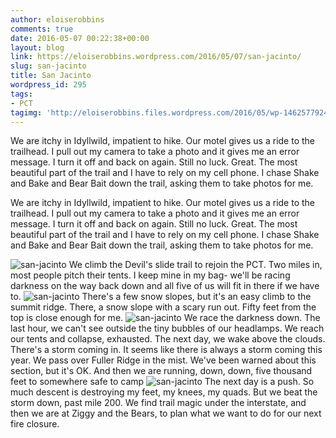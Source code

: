```yaml
---
author: eloiserobbins
comments: true
date: 2016-05-07 00:22:38+00:00
layout: blog
link: https://eloiserobbins.wordpress.com/2016/05/07/san-jacinto/
slug: san-jacinto
title: San Jacinto
wordpress_id: 295
tags:
- PCT
tagimg: 'http://eloiserobbins.files.wordpress.com/2016/05/wp-14625779249381.jpg'
---
```


We are itchy in Idyllwild, impatient to hike. Our motel gives us a ride to the trailhead. I pull out my camera to take a photo and it gives me an error message. I turn it off and back on again. Still no luck. Great. The most beautiful part of the trail and I have to rely on my cell phone. I chase Shake and Bake and Bear Bait down the trail, asking them to take photos for me.


We are itchy in Idyllwild, impatient to hike. Our motel gives us a ride to the trailhead. I pull out my camera to take a photo and it gives me an error message. I turn it off and back on again. Still no luck. Great. The most beautiful part of the trail and I have to rely on my cell phone. I chase Shake and Bake and Bear Bait down the trail, asking them to take photos for me.

![san-jacinto](http://eloiserobbins.files.wordpress.com/2016/05/wp-14625779249381.jpg)
We climb the Devil's slide trail to rejoin the PCT. Two miles in, most people pitch their tents. I keep mine in my bag- we'll be racing darkness on the way back down and all five of us will fit in there if we have to.
![san-jacinto](http://eloiserobbins.files.wordpress.com/2016/05/wp-14625780629231.jpg)
There's a few snow slopes, but it's an easy climb to the summit ridge. There, a snow slope with a scary run out. Fifty feet from the top is close enough for me.
![san-jacinto](http://eloiserobbins.files.wordpress.com/2016/05/wp-14625785242801.jpg)
We race the darkness down. The last hour, we can't see outside the tiny bubbles of our headlamps. We reach our tents and collapse, exhausted.
The next day, we wake above the clouds. There's a storm coming in. It seems like there is always a storm coming this year. We pass over Fuller Ridge in the mist. We've been warned about this section, but it's OK. And then we are running, down, down, five thousand feet to somewhere safe to camp
![san-jacinto](http://eloiserobbins.files.wordpress.com/2016/05/wp-1462578867184.jpg)
The next day is a push. So much descent is destroying my feet, my knees, my quads. But we beat the storm down, past mile 200. We find trail magic under the interstate, and then we are at Ziggy and the Bears, to plan what we want to do for our next fire closure.

